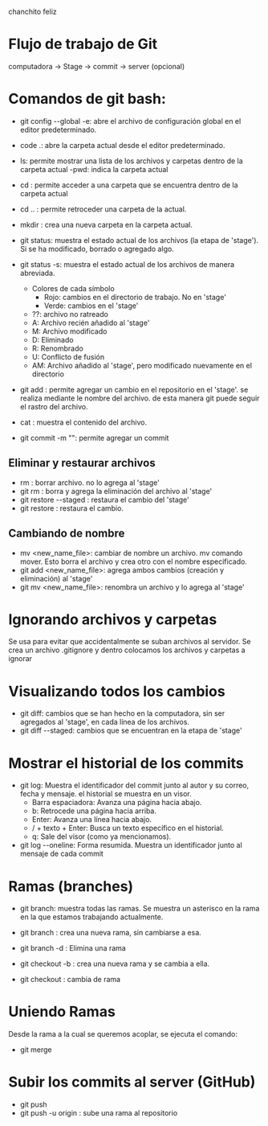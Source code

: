 chanchito feliz

# Flujo de trabajo de Git
computadora -> Stage -> commit -> server (opcional)

# Comandos de git bash:
- git config --global -e: abre el archivo de configuración global en el editor predeterminado.
- code .: abre la carpeta actual desde el editor predeterminado.
- ls: permite mostrar una lista de los archivos y carpetas dentro de la carpeta actual
-pwd: indica la carpeta actual
- cd <carpeta>: permite acceder a una carpeta que se encuentra dentro de la carpeta actual
- cd .. : permite retroceder una carpeta de la actual.
- mkdir <nomre-nuevo-directorio>: crea una nueva carpeta en la carpeta actual.

- git status: muestra el estado actual de los archivos (la etapa de 'stage'). Si se ha modificado, borrado o agregado algo.
- git status -s: muestra el estado actual de los archivos de manera abreviada.
    - Colores de cada símbolo
        - Rojo: cambios en el directorio de trabajo. No en 'stage'
        - Verde: cambios en el 'stage'
    - ??: archivo no ratreado
    - A: Archivo recién añadido al 'stage'
    - M: Archivo modificado
    - D: Eliminado
    - R: Renombrado
    - U: Conflicto de fusión
    - AM: Archivo añadido al 'stage', pero modificado nuevamente en el directorio



- git add <file>: permite agregar un cambio en el repositorio en el 'stage'. se realiza mediante le nombre del archivo.
    de esta manera git puede seguir el rastro del archivo.
- cat <file>: muestra el contenido del archivo.
- git commit -m "<mensaje sobre el commit>": permite agregar un commit

## Eliminar y restaurar archivos
- rm <file>: borrar archivo. no lo agrega al 'stage'
- git rm <file>: borra y agrega la eliminación del archivo al 'stage'
- git restore --staged <file>: restaura el cambio del 'stage'
- git restore <file>: restaura el cambio.

## Cambiando de nombre
- mv <file> <new_name_file>: cambiar de nombre un archivo. mv comando mover.
    Esto borra el archivo y crea otro con el nombre especificado.
- git add <file> <new_name_file>: agrega ambos cambios (creación y eliminación) al 'stage'
- git mv <file> <new_name_file>: renombra un archivo y lo agrega al 'stage'

# Ignorando archivos y carpetas
Se usa para evitar que accidentalmente se suban archivos al servidor.
Se crea un archivo .gitignore y dentro colocamos los archivos y carpetas a ignorar

# Visualizando todos los cambios
- git diff: cambios que se han hecho en la computadora, sin ser agregados al 'stage', en cada línea de los archivos.
- git diff --staged: cambios que se encuentran en la etapa de 'stage'

# Mostrar el historial de los commits
- git log: Muestra el identificador del commit junto al autor y su correo, fecha y mensaje.
    el historial se muestra en un visor.
    - Barra espaciadora: Avanza una página hacia abajo.
    - b: Retrocede una página hacia arriba.
    - Enter: Avanza una línea hacia abajo.
    - / + texto + Enter: Busca un texto específico en el historial.
    - q: Sale del visor (como ya mencionamos).
- git log --oneline: Forma resumida. Muestra un identificador junto al mensaje de cada commit

# Ramas (branches)
- git branch: muestra todas las ramas. Se muestra un asterisco en la rama en la que estamos trabajando actualmente.
- git branch <nombre-de-nueva-rama>: crea una nueva rama, sin cambiarse a esa.
- git branch -d <nombre-rama-eliminar>: Elimina una rama

- git checkout -b <nombre-de-nueva-rama>: crea una nueva rama y se cambia a ella.
- git checkout <nombre-de-rama-a-cambiar>: cambia de rama

# Uniendo Ramas
Desde la rama a la cual se queremos acoplar, se ejecuta el comando:
- git merge <rama-a-acoplar>

# Subir los commits al server (GitHub)
- git push
- git push -u origin <rama-a-subir-en-repositorio>: sube una rama al repositorio